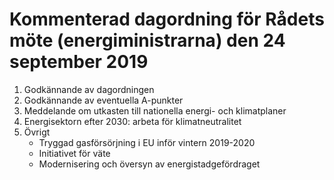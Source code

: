 # Kommenterad dagordning för Rådets möte (energiministrarna) den 24 september 2019

1. Godkännande av dagordningen
2. Godkännande av eventuella A-punkter
3. Meddelande om utkasten till nationella energi- och klimatplaner
4. Energisektorn efter 2030: arbeta för klimatneutralitet
5. Övrigt
	* Tryggad gasförsörjning i EU inför vintern 2019-2020
	* Initiativet för väte
	* Modernisering och översyn av energistadgefördraget

